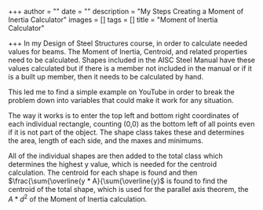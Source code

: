 +++
author = ""
date = ""
description = "My Steps Creating a Moment of Inertia Calculator"
images = []
tags = []
title = "Moment of Inertia Calculator"

+++
In my Design of Steel Structures course, in order to calculate needed values for beams. The Moment of Inertia, Centroid, and related properties need to be calculated. Shapes included in the AISC Steel Manual have these values calculated but if there is a member not included in the manual or if it is a built up member, then it needs to be calculated by hand.

This led me to find a simple example on YouTube in order to break the problem down into variables that could make it work for any situation.

The way it works is to enter the top left and bottom right coordinates of each individual rectangle, counting (0,0) as the bottom left of all points even if it is not part of the object. The shape class takes these and determines the area, length of each side, and the maxes and minimums.

All of the individual shapes are then added to the total class which determines the highest y value, which is needed for the centroid calculation. The centroid for each shape is found and then $\\frac{\\sum{\\overline{y * A}{\\sum{\\overline{y}$ is found to find the centroid of the total shape, which is used for the parallel axis theorem, the $A*d^2$ of the Moment of Inertia calculation.